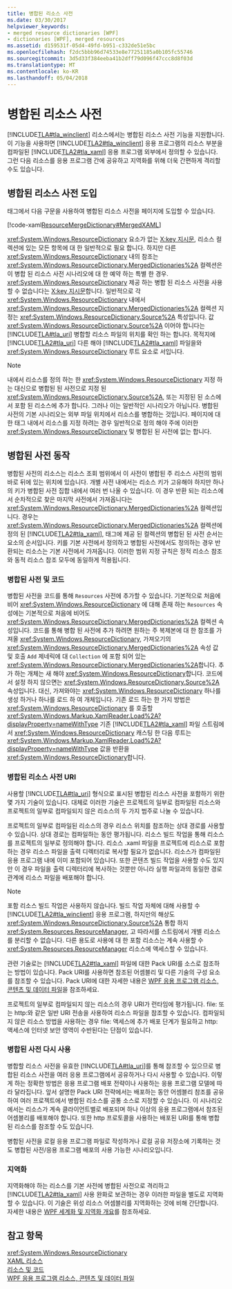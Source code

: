 ```yaml
---
title: 병합된 리소스 사전
ms.date: 03/30/2017
helpviewer_keywords:
- merged resource dictionaries [WPF]
- dictionaries [WPF], merged resources
ms.assetid: d159531f-05d4-49fd-b951-c332de51e5bc
ms.openlocfilehash: f2dc5bbb96d74533e8e77251185a0b105fc55746
ms.sourcegitcommit: 3d5d33f384eeba41b2dff79d096f47ccc8d8f03d
ms.translationtype: MT
ms.contentlocale: ko-KR
ms.lasthandoff: 05/04/2018
---
```

# <a name="merged-resource-dictionaries"></a>병합된 리소스 사전
[!INCLUDE[TLA#tla_winclient](../../../../includes/tlasharptla-winclient-md.md)] 리소스에서는 병합된 리소스 사전 기능을 지원합니다. 이 기능을 사용하면 [!INCLUDE[TLA2#tla_winclient](../../../../includes/tla2sharptla-winclient-md.md)] 응용 프로그램의 리소스 부분을 컴파일된 [!INCLUDE[TLA2#tla_xaml](../../../../includes/tla2sharptla-xaml-md.md)] 응용 프로그램 외부에서 정의할 수 있습니다. 그런 다음 리소스를 응용 프로그램 간에 공유하고 지역화를 위해 더욱 간편하게 격리할 수도 있습니다.  
  
## <a name="introducing-a-merged-resource-dictionary"></a>병합된 리소스 사전 도입  
 태그에서 다음 구문을 사용하여 병합된 리소스 사전을 페이지에 도입할 수 있습니다.  
  
 [!code-xaml[ResourceMergeDictionary#MergedXAML](../../../../samples/snippets/csharp/VS_Snippets_Wpf/ResourceMergeDictionary/CS/default.xaml#mergedxaml)]  
  
 <xref:System.Windows.ResourceDictionary> 요소가 없는 [X:key 지시문](../../../../docs/framework/xaml-services/x-key-directive.md), 리소스 컬렉션에 있는 모든 항목에 대 한 일반적으로 필요 합니다. 하지만 다른 <xref:System.Windows.ResourceDictionary> 내의 참조는 <xref:System.Windows.ResourceDictionary.MergedDictionaries%2A> 컬렉션은이 병합 된 리소스 사전 시나리오에 대 한 예약 하는 특별 한 경우. <xref:System.Windows.ResourceDictionary> 제공 하는 병합 된 리소스 사전을 사용할 수 없습니다는 [X:key 지시문](../../../../docs/framework/xaml-services/x-key-directive.md)합니다. 일반적으로 각 <xref:System.Windows.ResourceDictionary> 내에서 <xref:System.Windows.ResourceDictionary.MergedDictionaries%2A> 컬렉션 지정는 <xref:System.Windows.ResourceDictionary.Source%2A> 특성입니다. 값 <xref:System.Windows.ResourceDictionary.Source%2A> 이어야 합니다는 [!INCLUDE[TLA#tla_uri](../../../../includes/tlasharptla-uri-md.md)] 병합할 리소스 파일의 위치를 확인 하는 합니다. 목적지에 [!INCLUDE[TLA2#tla_uri](../../../../includes/tla2sharptla-uri-md.md)] 다른 해야 [!INCLUDE[TLA2#tla_xaml](../../../../includes/tla2sharptla-xaml-md.md)] 파일을와 <xref:System.Windows.ResourceDictionary> 루트 요소로 서입니다.  
  
> [!NOTE]
>  내에서 리소스를 정의 하는 한 <xref:System.Windows.ResourceDictionary> 지정 하는 대신으로 병합된 된 사전으로 지정 된 <xref:System.Windows.ResourceDictionary.Source%2A>, 또는 지정된 된 소스에서 포함 된 리소스에 추가 합니다. 그러나 이는 일반적인 시나리오가 아닙니다. 병합된 사전의 기본 시나리오는 외부 파일 위치에서 리소스를 병합하는 것입니다. 페이지에 대 한 태그 내에서 리소스를 지정 하려는 경우 일반적으로 정의 해야 주에 이러한 <xref:System.Windows.ResourceDictionary> 및 병합된 된 사전에 없는 합니다.  
  
## <a name="merged-dictionary-behavior"></a>병합된 사전 동작  
 병합된 사전의 리소스는 리소스 조회 범위에서 이 사전이 병합된 주 리소스 사전의 범위 바로 뒤에 있는 위치에 있습니다. 개별 사전 내에서는 리소스 키가 고유해야 하지만 하나의 키가 병합된 사전 집합 내에서 여러 번 나올 수 있습니다. 이 경우 반환 되는 리소스에서 순차적으로 찾은 마지막 사전에서 가져옵니다는 <xref:System.Windows.ResourceDictionary.MergedDictionaries%2A> 컬렉션입니다. 경우는 <xref:System.Windows.ResourceDictionary.MergedDictionaries%2A> 컬렉션에 정의 된 [!INCLUDE[TLA2#tla_xaml](../../../../includes/tla2sharptla-xaml-md.md)], 태그에 제공 된 컬렉션의 병합된 된 사전 순서는 요소의 순서입니다. 키를 기본 사전에서 정의하고 병합된 사전에서도 정의하는 경우 반환되는 리소스는 기본 사전에서 가져옵니다. 이러한 범위 지정 규칙은 정적 리소스 참조와 동적 리소스 참조 모두에 동일하게 적용됩니다.  
  
### <a name="merged-dictionaries-and-code"></a>병합된 사전 및 코드  
 병합된 사전을 코드를 통해 `Resources` 사전에 추가할 수 있습니다. 기본적으로 처음에 비어 <xref:System.Windows.ResourceDictionary> 에 대해 존재 하는 `Resources` 속성에는 기본적으로 처음에 비어도 <xref:System.Windows.ResourceDictionary.MergedDictionaries%2A> 컬렉션 속성입니다. 코드를 통해 병합 된 사전에 추가 하려면 원하는 주 복제본에 대 한 참조를 가져올 <xref:System.Windows.ResourceDictionary>, 가져오기의 <xref:System.Windows.ResourceDictionary.MergedDictionaries%2A> 속성 값 및 호출 `Add` 제네릭에 대 `Collection` 에 포함 되어 있는 <xref:System.Windows.ResourceDictionary.MergedDictionaries%2A>합니다. 추가 하는 개체는 새 해야 <xref:System.Windows.ResourceDictionary>합니다. 코드에서 설정 하지 않으면는 <xref:System.Windows.ResourceDictionary.Source%2A> 속성입니다. 대신, 가져와야는 <xref:System.Windows.ResourceDictionary> 하나를 생성 하거나 하나를 로드 하 여 개체입니다. 기존 로드 하는 한 가지 방법은 <xref:System.Windows.ResourceDictionary> 를 호출할 <xref:System.Windows.Markup.XamlReader.Load%2A?displayProperty=nameWithType> 기존 [!INCLUDE[TLA2#tla_xaml](../../../../includes/tla2sharptla-xaml-md.md)] 파일 스트림에서 <xref:System.Windows.ResourceDictionary> 캐스팅 한 다음 루트는 <xref:System.Windows.Markup.XamlReader.Load%2A?displayProperty=nameWithType> 값을 반환을 <xref:System.Windows.ResourceDictionary>합니다.  
  
### <a name="merged-resource-dictionary-uris"></a>병합된 리소스 사전 URI  
 사용할 [!INCLUDE[TLA#tla_uri](../../../../includes/tlasharptla-uri-md.md)] 형식으로 표시된 병합된 리소스 사전을 포함하기 위한 몇 가지 기술이 있습니다. 대체로 이러한 기술은 프로젝트의 일부로 컴파일된 리소스와 프로젝트의 일부로 컴파일되지 않은 리소스의 두 가지 범주로 나눌 수 있습니다.  
  
 프로젝트의 일부로 컴파일된 리소스의 경우 리소스 위치를 참조하는 상대 경로를 사용할 수 있습니다. 상대 경로는 컴파일하는 동안 평가됩니다. 리소스 빌드 작업을 통해 리소스를 프로젝트의 일부로 정의해야 합니다. 리소스 .xaml 파일을 프로젝트에 리소스로 포함하는 경우 리소스 파일을 출력 디렉터리로 복사할 필요가 없습니다. 리소스가 컴파일된 응용 프로그램 내에 이미 포함되어 있습니다. 또한 콘텐츠 빌드 작업을 사용할 수도 있지만 이 경우 파일을 출력 디렉터리에 복사하는 것뿐만 아니라 실행 파일과의 동일한 경로 관계에 리소스 파일을 배포해야 합니다.  
  
> [!NOTE]
>  포함 리소스 빌드 작업은 사용하지 않습니다. 빌드 작업 자체에 대해 사용할 수 [!INCLUDE[TLA2#tla_winclient](../../../../includes/tla2sharptla-winclient-md.md)] 응용 프로그램, 하지만의 해상도 <xref:System.Windows.ResourceDictionary.Source%2A> 통합 하지 <xref:System.Resources.ResourceManager>, 고 따라서를 스트림에서 개별 리소스를 분리할 수 없습니다. 다른 용도로 사용에 대 한 포함 리소스는 계속 사용할 수 <xref:System.Resources.ResourceManager> 리소스에 액세스할 수 있습니다.  
  
 관련 기술로는 [!INCLUDE[TLA2#tla_xaml](../../../../includes/tla2sharptla-xaml-md.md)] 파일에 대한 Pack URI를 소스로 참조하는 방법이 있습니다. Pack URI를 사용하면 참조된 어셈블리 및 다른 기술의 구성 요소를 참조할 수 있습니다. Pack URI에 대한 자세한 내용은 [WPF 응용 프로그램 리소스, 콘텐츠 및 데이터 파일](../../../../docs/framework/wpf/app-development/wpf-application-resource-content-and-data-files.md)을 참조하세요.  
  
 프로젝트의 일부로 컴파일되지 않는 리소스의 경우 URI가 런타임에 평가됩니다. file: 또는 http:와 같은 일반 URI 전송을 사용하여 리소스 파일을 참조할 수 있습니다. 컴파일되지 않은 리소스 방법을 사용하는 경우 file: 액세스에 추가 배포 단계가 필요하고 http: 액세스에 인터넷 보안 영역이 수반된다는 단점이 있습니다.  
  
### <a name="reusing-merged-dictionaries"></a>병합된 사전 다시 사용  
 병합할 리소스 사전을 유효한 [!INCLUDE[TLA#tla_uri](../../../../includes/tlasharptla-uri-md.md)]를 통해 참조할 수 있으므로 병합된 리소스 사전을 여러 응용 프로그램에서 공유하거나 다시 사용할 수 있습니다. 이렇게 하는 정확한 방법은 응용 프로그램 배포 전략이나 사용하는 응용 프로그램 모델에 따라 달라집니다. 앞서 설명한 Pack URI 전략에서는 배포하는 동안 어셈블리 참조를 공유하여 여러 프로젝트에서 병합된 리소스를 공통 소스로 지정할 수 있습니다. 이 시나리오에서는 리소스가 계속 클라이언트별로 배포되며 하나 이상의 응용 프로그램에서 참조된 어셈블리를 배포해야 합니다. 또한 http 프로토콜을 사용하는 배포된 URI를 통해 병합된 리소스를 참조할 수도 있습니다.  
  
 병합된 사전을 로컬 응용 프로그램 파일로 작성하거나 로컬 공유 저장소에 기록하는 것도 병합된 사전/응용 프로그램 배포의 사용 가능한 시나리오입니다.  
  
### <a name="localization"></a>지역화  
 지역화해야 하는 리소스를 기본 사전에 병합된 사전으로 격리하고 [!INCLUDE[TLA2#tla_xaml](../../../../includes/tla2sharptla-xaml-md.md)] 사용 완화로 보관하는 경우 이러한 파일을 별도로 지역화할 수 있습니다. 이 기술은 위성 리소스 어셈블리를 지역화하는 것에 비해 간단합니다. 자세한 내용은 [WPF 세계화 및 지역화 개요](../../../../docs/framework/wpf/advanced/wpf-globalization-and-localization-overview.md)를 참조하세요.  
  
## <a name="see-also"></a>참고 항목  
 <xref:System.Windows.ResourceDictionary>  
 [XAML 리소스](../../../../docs/framework/wpf/advanced/xaml-resources.md)  
 [리소스 및 코드](../../../../docs/framework/wpf/advanced/resources-and-code.md)  
 [WPF 응용 프로그램 리소스, 콘텐츠 및 데이터 파일](../../../../docs/framework/wpf/app-development/wpf-application-resource-content-and-data-files.md)

